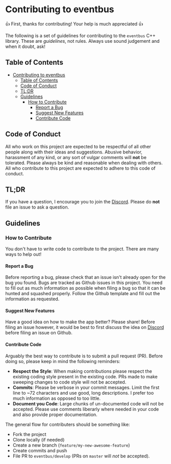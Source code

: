 # Contributing to eventbus

:thumbsup: First, thanks for contributing! Your help is much appreciated :thumbsup:

The following is a set of guidelines for contributing to the `eventbus` C++ library. These are *guidelines*, not rules. Always use sound judgement and when it doubt, ask!

## Table of Contents

- [Contributing to eventbus](#contributing-to-eventbus)
  - [Table of Contents](#table-of-contents)
  - [Code of Conduct](#code-of-conduct)
  - [TL;DR](#tldr)
  - [Guidelines](#guidelines)
    - [How to Contribute](#how-to-contribute)
      - [Report a Bug](#report-a-bug)
      - [Suggest New Features](#suggest-new-features)
      - [Contribute Code](#contribute-code)

## Code of Conduct

All who work on this project are expected to be respectful of all other people along with their ideas and suggestions. Abusive behavior, harassment of any kind, or any sort of vulgar comments will **not** be tolerated. Please always be kind and reasonable when dealing with others. All who contribute to this project are expected to adhere to this code of conduct.

## TL;DR

If you have a question, I encourage you to join the [Discord](https://discord.gg/yNQ9dW4). Please do **not** file an issue to ask a question.

## Guidelines

### How to Contribute

You don't have to write code to contribute to the project. There are many ways to help out!

#### Report a Bug

Before reporting a bug, please check that an issue isn't already open for the bug you found. Bugs are tracked as Github issues in this project. You need to fill out as much information as possible when filing a bug so that it can be hunted and squashed properly. Follow the Github template and fill out the information as requested. 

#### Suggest New Features

Have a good idea on how to make the app better? Please share! Before filing an issue however, it would be best to first discuss the idea on [Discord](https://discord.gg/yNQ9dW4) before filing an issue on Github.

#### Contribute Code

Arguably the best way to contribute is to submit a pull request (PR). Before doing so, please keep in mind the following reminders:

- **Respect the Style**: When making contributions please respect the existing coding style present in the existing code. PRs made to make sweeping changes to code style will not be accepted.
- **Commits**: Please be verbose in your commit messages. Limit the first line to ~72 characters and use good, long descriptions. I prefer too much information as opposed to too little.
- **Document you Code**: Large chunks of un-documented code will not be accepted. Please use comments liberarly where needed in your code and also provide proper documentation.

The general flow for contributers should be something like:

- Fork the project
- Clone locally (if needed)
- Create a new branch (`feature/my-new-awesome-feature`)
- Create commits and push
- File PR to `eventbus/develop` (PRs on `master` will *not* be accepted).
